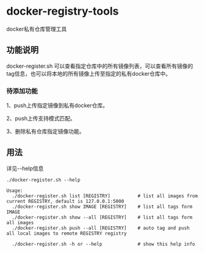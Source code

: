 # docker-registry-tools
docker私有仓库管理工具

## 功能说明
docker-register.sh 可以查看指定仓库中的所有镜像列表，可以查看所有镜像的tag信息，也可以将本地的所有镜像上传至指定的私有docker仓库中。

### 待添加功能
1、push上传指定镜像到私有docker仓库。

2、push上传支持模式匹配。

3、删除私有仓库指定镜像功能。

## 用法
详见--help信息

    ./docker-register.sh --help

    Usage:
      ./docker-register.sh list [REGISTRY]          # list all images from current REGISTRY, default is 127.0.0.1:5000
      ./docker-register.sh show IMAGE [REGISTRY]    # list all tags form IMAGE
      ./docker-register.sh show --all [REGISTRY]    # list all tags form all images
      ./docker-register.sh push --all [REGISTRY]    # auto tag and push all local images to remote REGISTRY registry

      ./docker-register.sh -h or --help             # show this help info

